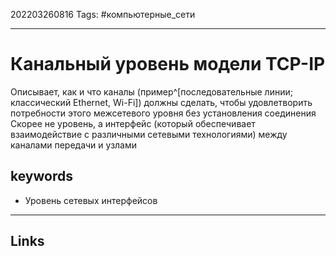202203260816
Tags: #компьютерные_сети

---

# Канальный уровень модели TCP-IP
Описывает, как и что каналы (пример^[последовательные линии;  классический Ethernet, Wi-Fi]) должны сделать, чтобы удовлетворить потребности этого межсетевого уровня без установления соединения
Скорее не уровень, а интерфейс (который обеспечивает взаимодействие с различными сетевыми технологиями) между каналами передачи и узлами

## keywords
- Уровень сетевых интерфейсов

---
## Links
